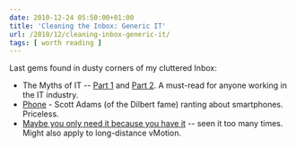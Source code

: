 ```yaml
---
date: 2010-12-24 05:50:00+01:00
title: 'Cleaning the Inbox: Generic IT'
url: /2010/12/cleaning-inbox-generic-it/
tags: [ worth reading ]
---
```

Last gems found in dusty corners of my cluttered Inbox:

-   The Myths of IT -- [Part 1](http://networktherapy.wordpress.com/2010/12/07/the-myths-of-it-part-1/) and [Part 2](http://networktherapy.wordpress.com/2010/12/08/the-myths-of-it-part-2/). A must-read for anyone working in the IT industry.
-   [Phone](http://dilbert.com/blog/entry/phone/) - Scott Adams (of the Dilbert fame) ranting about smartphones. Priceless.
-   [Maybe you only need it because you have it](http://www.johndcook.com/blog/2010/12/07/cascading-needs/) -- seen it too many times. Might also apply to long-distance vMotion.
